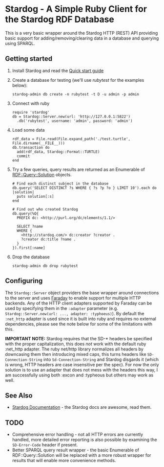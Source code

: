 # Stardog - A Simple Ruby Client for the Stardog RDF Database

This is a very basic wrapper around the Stardog HTTP (REST) API providing basic support for adding/removing/clearing data in a database and querying using SPARQL.

## Getting started

1. Install Stardog and read the [Quick start guide](http://stardog.com/docs/quick-start/)
1. Create a database for testing (we'll use _rubytest_ for the examples below):

    ```
    stardog-admin db create -n rubytest -t D -u admin -p admin
    ```
1. Connect with ruby

    ```
    require 'stardog'
    db = Stardog::Server.new(url: 'http://127.0.0.1:5822')
      .db('rubytest', username: 'admin', password: 'admin')
    ```

1. Load some data

    ```
    rdf_data = File.read(File.expand_path('./test.turtle', File.dirname(__FILE__)))
    db.transaction do
      add(rdf_data, Stardog::Format::TURTLE)
      commit
    end
    ```

1. Try a few queries, query results are returned as an Enumerable of [RDF::Query::Solution](http://rdf.rubyforge.org/RDF/Query/Solution.html) objects.

    ```
    # Find each distinct subject in the database
    db.query('SELECT DISTINCT ?s WHERE { ?s ?p ?o } LIMIT 10').each do |solution|
      puts solution[:s]
    end
    ```

    ```
    # Find out who created Stardog
    db.query(%Q{
      PREFIX dc: <http://purl.org/dc/elements/1.1/>

      SELECT ?name
      WHERE { 
        <http://stardog.com/> dc:creator ?creator .
        ?creator dc:title ?name .
      }
    }).first[:name]
    ```

1. Drop the database

    ```
    stardog-admin db drop rubytest
    ```

## Configuring

The `Stardog::Server` object providers the base wrapper around connections to the server and uses [Faraday](https://github.com/lostisland/faraday) to enable support for multiple HTTP backends. Any of the HTTP client adapters supported by Faraday can be used by specifying them in the `:adapter` parameter (e.g. `Stardog::Server.new(url: ..., adapter: :typhoeus)`). By default the `:net_http` adapter is used since it is built into ruby and requires no external dependencies, please see the note below for some of the limitations with this.

**IMPORTANT NOTE:** Stardog requires that the SD-* headers be specified with the proper capitalization, this does *not* work with the default ruby :net_http adapter. The ruby net/http library normalizes all headers by downcasing them then introducing mixed caps, this turns headers like `SD-Connection-String` into `Sd-Connection-String` and Stardog disgards it (which is wrong, HTTP headers are case insensitive per the spec). For now the only solution is to use an adapter that does not mess with the headers this way, I am successfully using both :excon and :typheous but others may work as well.


## See Also

* [Stardog Documentation](http://stardog.com/docs) - the Stardog docs are awesome, read them.

## TODO

* Comprehensive error handling - not all HTTP errors are currently handled, more detailed error reporting is also possible by examining the `SD-Error-Code` header if present.
* Better SPARQL query result wrapper - the basic Enumerable of RDF::Query::Solution will be replaced with a more robust wrapper for results that will enable more convenience methods.